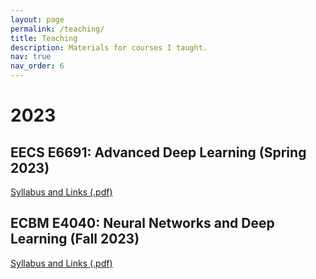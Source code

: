 ```yaml
---
layout: page
permalink: /teaching/
title: Teaching
description: Materials for courses I taught.
nav: true
nav_order: 6
---
```


# 2023

## EECS E6691: Advanced Deep Learning (Spring 2023)

[Syllabus and Links (.pdf)](https://mkturkcan.github.io/assets/pdf/E6691_Syllabus.pdf)

## ECBM E4040: Neural Networks and Deep Learning (Fall 2023)

[Syllabus and Links (.pdf)](https://mkturkcan.github.io/assets/pdf/E4040_Syllabus.pdf)